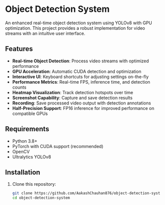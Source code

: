 #  Object Detection System

An enhanced real-time object detection system using YOLOv8 with GPU optimization. This project provides a robust implementation for video streams with an intuitive user interface.

## Features

- **Real-time Object Detection**: Process video streams with optimized performance
- **GPU Acceleration**: Automatic CUDA detection and optimization
- **Interactive UI**: Keyboard shortcuts for adjusting settings on-the-fly
- **Performance Metrics**: Real-time FPS, inference time, and detection counts
- **Heatmap Visualization**: Track detection hotspots over time
- **Screenshot Capability**: Capture and save detection results
- **Recording**: Save processed video output with detection annotations
- **Half-Precision Support**: FP16 inference for improved performance on compatible GPUs

## Requirements

- Python 3.8+
- PyTorch with CUDA support (recommended)
- OpenCV
- Ultralytics YOLOv8

## Installation

1. Clone this repository:
   ```bash
   git clone https://github.com/AakashChauhan876/object-detection-system.git
   cd object-detection-system
